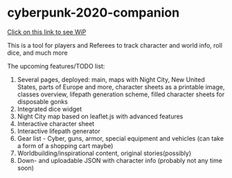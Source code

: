 # cyberpunk-2020-companion

[Click on this link to see WiP](https://career404.github.io/cyberpunk-2020-companion/main/index.html)

This is a tool for players and Referees to track character and world info, roll dice, and much more

The upcoming features/TODO list:
1. Several pages, deployed: main, maps with Night City, New United States, parts of Europe and more, character sheets as a printable image, classes overview, lifepath generation scheme, filled character sheets for disposable gonks
2. Integrated dice widget
3. Night City map based on leaflet.js with advanced features
4. Interactive character sheet
5. Interactive lifepath generator
6. Gear list - Cyber, guns, armor, special equipment and vehicles (can take a form of a shopping cart maybe)
7. Worldbuilding/inspirational content, original stories(possibly)
8. Down- and uploadable JSON with character info (probably not any time soon)
